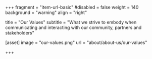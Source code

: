 +++
fragment = "item-url-basic"
#disabled = false
weight = 140
background = "warning"
align = "right"

title = "Our Values"
subtitle = "What we strive to embody when communicating and interacting with our community, partners and stakeholders"

[asset]
  image = "our-values.png"
  url = "about/about-us/our-values"

+++


